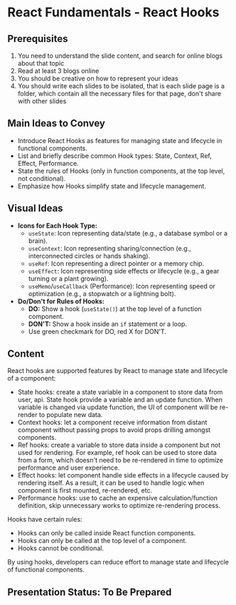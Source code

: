 # React Fundamentals - React Hooks

## Prerequisites
1. You need to understand the slide content, and search for online blogs about that topic
2. Read at least 3 blogs online
3. You should be creative on how to represent your ideas
4. You should write each slides to be isolated, that is each slide page is a folder, which contain all the necessary files for that page, don't share with other slides

## Main Ideas to Convey

- Introduce React Hooks as features for managing state and lifecycle in functional components.
- List and briefly describe common Hook types: State, Context, Ref, Effect, Performance.
- State the rules of Hooks (only in function components, at the top level, not conditional).
- Emphasize how Hooks simplify state and lifecycle management.

## Visual Ideas

- **Icons for Each Hook Type:**
    - `useState`: Icon representing data/state (e.g., a database symbol or a brain).
    - `useContext`: Icon representing sharing/connection (e.g., interconnected circles or hands shaking).
    - `useRef`: Icon representing a direct pointer or a memory chip.
    - `useEffect`: Icon representing side effects or lifecycle (e.g., a gear turning or a plant growing).
    - `useMemo`/`useCallback` (Performance): Icon representing speed or optimization (e.g., a stopwatch or a lightning bolt).
- **Do/Don't for Rules of Hooks:**
    - **DO:** Show a hook (`useState()`) at the top level of a function component.
    - **DON'T:** Show a hook inside an `if` statement or a loop.
    - Use green checkmark for DO, red X for DON'T.

## Content

React hooks are supported features by React to manage state and lifecycle of a component:

* State hooks: create a state variable in a component to store data from user, api. State hook provide a variable and an update function. When variable is changed via update function, the UI of component will be re-render to populate new data.
* Context hooks: let a component receive information from distant component without passing props to avoid props drilling amongst components.
* Ref hooks: create a variable to store data inside a component but not used for rendering. For example, ref hook can be used to store data from a form, which doesn't need to be re-rendered in time to optimize performance and user experience.
* Effect hooks: let component handle side effects in a lifecycle caused by rendering itself. As a result, it can be used to handle logic when component is first mounted, re-rendered, etc.
* Performance hooks: use to cache an expensive calculation/function definition, skip unnecessary works to optimize re-rendering process.

Hooks have certain rules:

* Hooks can only be called inside React function components.
* Hooks can only be called at the top level of a component.
* Hooks cannot be conditional.

By using hooks, developers can reduce effort to manage state and lifecycle of functional components. 

## Presentation Status: To Be Prepared 